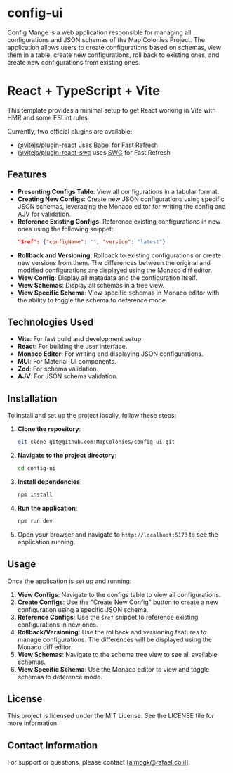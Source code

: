 # config-ui

Config Mange is a web application responsible for managing all configurations and JSON schemas of the Map Colonies Project. The application allows users to create configurations based on schemas, view them in a table, create new configurations, roll back to existing ones, and create new configurations from existing ones.

# React + TypeScript + Vite

This template provides a minimal setup to get React working in Vite with HMR and some ESLint rules.

Currently, two official plugins are available:

- [@vitejs/plugin-react](https://github.com/vitejs/vite-plugin-react/blob/main/packages/plugin-react/README.md) uses [Babel](https://babeljs.io/) for Fast Refresh
- [@vitejs/plugin-react-swc](https://github.com/vitejs/vite-plugin-react-swc) uses [SWC](https://swc.rs/) for Fast Refresh

## Features

- **Presenting Configs Table**: View all configurations in a tabular format.
- **Creating New Configs**: Create new JSON configurations using specific JSON schemas, leveraging the Monaco editor for writing the config and AJV for validation.
- **Reference Existing Configs**: Reference existing configurations in new ones using the following snippet:
  ```json
  "$ref": {"configName": "", "version": "latest"}
  ```
- **Rollback and Versioning**: Rollback to existing configurations or create new versions from them. The differences between the original and modified configurations are displayed using the Monaco diff editor.
- **View Config**: Display all metadata and the configuration itself.
- **View Schemas**: Display all schemas in a tree view.
- **View Specific Schema**: View specific schemas in Monaco editor with the ability to toggle the schema to deference mode.

## Technologies Used

- **Vite**: For fast build and development setup.
- **React**: For building the user interface.
- **Monaco Editor**: For writing and displaying JSON configurations.
- **MUI**: For Material-UI components.
- **Zod**: For schema validation.
- **AJV**: For JSON schema validation.

## Installation

To install and set up the project locally, follow these steps:

1. **Clone the repository**:
   ```sh
   git clone git@github.com:MapColonies/config-ui.git
   ```
2. **Navigate to the project directory**:
   ```sh
   cd config-ui
   ```
3. **Install dependencies**:
   ```sh
   npm install
   ```
4. **Run the application**:
   ```sh
   npm run dev
   ```
5. Open your browser and navigate to `http://localhost:5173` to see the application running.

## Usage

Once the application is set up and running:

1. **View Configs**: Navigate to the configs table to view all configurations.
2. **Create Configs**: Use the "Create New Config" button to create a new configuration using a specific JSON schema.
3. **Reference Configs**: Use the `$ref` snippet to reference existing configurations in new ones.
4. **Rollback/Versioning**: Use the rollback and versioning features to manage configurations. The differences will be displayed using the Monaco diff editor.
5. **View Schemas**: Navigate to the schema tree view to see all available schemas.
6. **View Specific Schema**: Use the Monaco editor to view and toggle schemas to deference mode.

## License

This project is licensed under the MIT License. See the LICENSE file for more information.

## Contact Information

For support or questions, please contact [almogk@rafael.co.il].